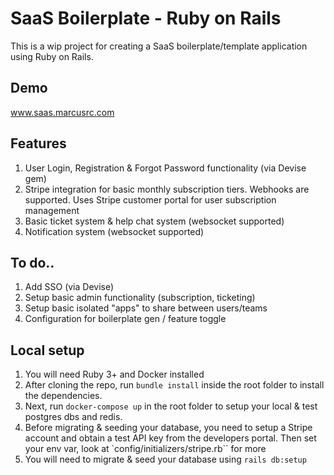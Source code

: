 # SaaS Boilerplate - Ruby on Rails

This is a wip project for creating a SaaS boilerplate/template application using Ruby on Rails.
## Demo
www.saas.marcusrc.com

## Features
1. User Login, Registration & Forgot Password functionality (via Devise gem)
1. Stripe integration for basic monthly subscription tiers. Webhooks are supported. Uses Stripe customer portal for user subscription management
1. Basic ticket system & help chat system (websocket supported)
1. Notification system (websocket supported)

## To do..
1. Add SSO (via Devise)
1. Setup basic admin functionality (subscription, ticketing)
1. Setup basic isolated "apps" to share between users/teams
1. Configuration for boilerplate gen / feature toggle


## Local setup

1. You will need Ruby 3+ and Docker installed
1. After cloning the repo, run `bundle install` inside the root folder to install the dependencies.
1. Next, run `docker-compose up` in the root folder to setup your local & test postgres dbs and redis.
1. Before migrating & seeding your database, you need to setup a Stripe account and obtain a test API key from the developers portal. Then set your env var, look at `config/initializers/stripe.rb`` for more
1. You will need to migrate & seed your database using `rails db:setup`



